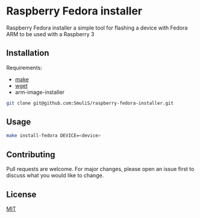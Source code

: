 # Raspberry Fedora installer

Raspberry Fedora installer a simple tool for flashing a device with Fedora ARM to be used with a Raspberry 3

## Installation

Requirements:
- [make](https://www.gnu.org/software/make/)
- [wget](https://www.gnu.org/software/wget/)
- arm-image-installer

```bash
git clone git@github.com:SmuliS/raspberry-fedora-installer.git
```

## Usage

```bash
make install-fedora DEVICE=<device>
```

## Contributing
Pull requests are welcome. For major changes, please open an issue first to discuss what you would like to change.

## License
[MIT](https://raw.githubusercontent.com/SmuliS/raspberry-fedora-installer/master/LICENSE)